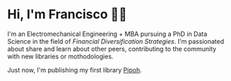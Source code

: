 # Hi, I'm Francisco 👋🏼

I'm an Electromechanical Engineering + MBA pursuing a PhD in Data Science in the field of *Financial Diversification Strategies*. I'm passionated about share and learn about other peers, contributing to the community with new libraries or mothodologies.

Just now, I'm publishing my first library [Pipoh](faprieto96.github.io/pipoh/intro.html). 
